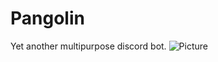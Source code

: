 # Pangolin
Yet another multipurpose discord bot.
![Picture](https://user-images.githubusercontent.com/81072583/119731681-c3737f00-be66-11eb-9f66-236e958a9162.png)
